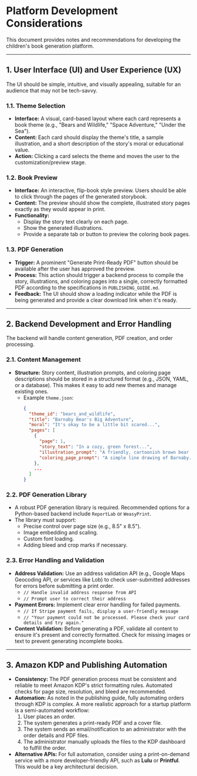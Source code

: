 # Platform Development Considerations

This document provides notes and recommendations for developing the children's book generation platform.

---

## 1. User Interface (UI) and User Experience (UX)

The UI should be simple, intuitive, and visually appealing, suitable for an audience that may not be tech-savvy.

### 1.1. Theme Selection

*   **Interface:** A visual, card-based layout where each card represents a book theme (e.g., "Bears and Wildlife," "Space Adventure," "Under the Sea").
*   **Content:** Each card should display the theme's title, a sample illustration, and a short description of the story's moral or educational value.
*   **Action:** Clicking a card selects the theme and moves the user to the customization/preview stage.

### 1.2. Book Preview

*   **Interface:** An interactive, flip-book style preview. Users should be able to click through the pages of the generated storybook.
*   **Content:** The preview should show the complete, illustrated story pages exactly as they would appear in print.
*   **Functionality:**
    *   Display the story text clearly on each page.
    *   Show the generated illustrations.
    *   Provide a separate tab or button to preview the coloring book pages.

### 1.3. PDF Generation

*   **Trigger:** A prominent "Generate Print-Ready PDF" button should be available after the user has approved the preview.
*   **Process:** This action should trigger a backend process to compile the story, illustrations, and coloring pages into a single, correctly formatted PDF according to the specifications in `PUBLISHING_GUIDE.md`.
*   **Feedback:** The UI should show a loading indicator while the PDF is being generated and provide a clear download link when it's ready.

---

## 2. Backend Development and Error Handling

The backend will handle content generation, PDF creation, and order processing.

### 2.1. Content Management

*   **Structure:** Story content, illustration prompts, and coloring page descriptions should be stored in a structured format (e.g., JSON, YAML, or a database). This makes it easy to add new themes and manage existing ones.
    *   Example `theme.json`:
        ```json
        {
          "theme_id": "bears_and_wildlife",
          "title": "Barnaby Bear's Big Adventure",
          "moral": "It's okay to be a little bit scared...",
          "pages": [
            {
              "page": 1,
              "story_text": "In a cozy, green forest...",
              "illustration_prompt": "A friendly, cartoonish brown bear cub...",
              "coloring_page_prompt": "A simple line drawing of Barnaby..."
            },
            ...
          ]
        }
        ```

### 2.2. PDF Generation Library

*   A robust PDF generation library is required. Recommended options for a Python-based backend include `ReportLab` or `WeasyPrint`.
*   The library must support:
    *   Precise control over page size (e.g., 8.5" x 8.5").
    *   Image embedding and scaling.
    *   Custom font loading.
    *   Adding bleed and crop marks if necessary.

### 2.3. Error Handling and Validation

*   **Address Validation:** Use an address validation API (e.g., Google Maps Geocoding API, or services like Lob) to check user-submitted addresses for errors before submitting a print order.
    *   `// Handle invalid address response from API`
    *   `// Prompt user to correct their address`
*   **Payment Errors:** Implement clear error handling for failed payments.
    *   `// If Stripe payment fails, display a user-friendly message`
    *   `// "Your payment could not be processed. Please check your card details and try again."`
*   **Content Validation:** Before generating a PDF, validate all content to ensure it's present and correctly formatted. Check for missing images or text to prevent generating incomplete books.

---

## 3. Amazon KDP and Publishing Automation

*   **Consistency:** The PDF generation process must be consistent and reliable to meet Amazon KDP's strict formatting rules. Automated checks for page size, resolution, and bleed are recommended.
*   **Automation:** As noted in the publishing guide, fully automating orders through KDP is complex. A more realistic approach for a startup platform is a semi-automated workflow:
    1.  User places an order.
    2.  The system generates a print-ready PDF and a cover file.
    3.  The system sends an email/notification to an administrator with the order details and PDF files.
    4.  The administrator manually uploads the files to the KDP dashboard to fulfill the order.
*   **Alternative APIs:** For full automation, consider using a print-on-demand service with a more developer-friendly API, such as **Lulu** or **Printful**. This would be a key architectural decision.
